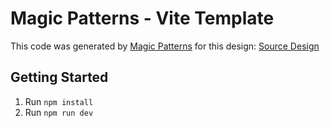 # Magic Patterns - Vite Template

This code was generated by [Magic Patterns](https://magicpatterns.com) for this design: [Source Design](https://www.magicpatterns.com/c/wqngswhwmtx4tuknkbzskv)

## Getting Started

1. Run `npm install`
2. Run `npm run dev`
